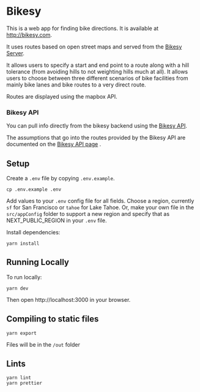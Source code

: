 # Bikesy

This is a web app for finding bike directions. It is available at http://bikesy.com.

It uses routes based on open street maps and served from the [Bikesy Server](https://github.com/brendannee/bikesy-server).

It allows users to specify a start and end point to a route along with a hill tolerance (from avoiding hills to not weighting hills much at all). It allows users to choose between three different scenarios of bike facilities from mainly bike lanes and bike routes to a very direct route.

Routes are displayed using the mapbox API.

### Bikesy API

You can pull info directly from the bikesy backend using the [Bikesy API](https://blog.bikesy.com/api/).

The assumptions that go into the routes provided by the Bikesy API are documented on the [Bikesy API page](https://blog.bikesy.com/api/) .

## Setup

Create a `.env` file by copying `.env.example`.

    cp .env.example .env

Add values to your `.env` config file for all fields. Choose a region, currently `sf` for San Francisco or `tahoe` for Lake Tahoe. Or, make your own file in the `src/appConfig` folder to support a new region and specify that as NEXT_PUBLIC_REGION in your `.env` file.

Install dependencies:

    yarn install

## Running Locally

To run locally:

    yarn dev

Then open http://localhost:3000 in your browser.

## Compiling to static files

    yarn export

Files will be in the `/out` folder

## Lints

    yarn lint
    yarn prettier
